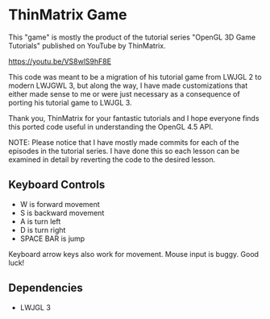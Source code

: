 # ThinMatrix Game

This "game" is mostly the product of the tutorial series "OpenGL 3D Game Tutorials" published on YouTube by ThinMatrix.

https://youtu.be/VS8wlS9hF8E

This code was meant to be a migration of his tutorial game from LWJGL 2 to modern LWJGWL 3, but along the way, I have made customizations that either made sense to me or were just necessary as a consequence of porting his tutorial game to LWJGL 3.

Thank you, ThinMatrix for your fantastic tutorials and I hope everyone finds this ported code useful in understanding the OpenGL 4.5 API.

NOTE: Please notice that I have mostly made commits for each of the episodes in the tutorial series. I have done this so each lesson can be examined in detail by reverting the code to the desired lesson.

## Keyboard Controls
* W is forward movement
* S is backward movement
* A is turn left
* D is turn right
* SPACE BAR is jump

Keyboard arrow keys also work for movement. Mouse input is buggy. Good luck!

## Dependencies
 * LWJGL 3
 